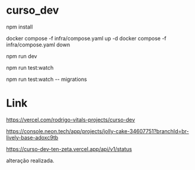 # curso_dev

npm install

docker compose -f infra/compose.yaml up -d
docker compose -f infra/compose.yaml down

npm run dev

npm run test:watch

npm run test:watch -- migrations

# Link

https://vercel.com/rodrigo-vitals-projects/curso-dev


https://console.neon.tech/app/projects/jolly-cake-34607751?branchId=br-lively-base-adoxc9tb


https://curso-dev-ten-zeta.vercel.app/api/v1/status

alteração realizada.